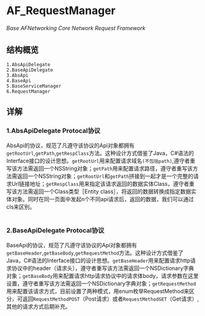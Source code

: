 # AF_RequestManager
###### Base AFNetworking Core Network Request Framework

## 结构概览
    1.AbsApiDelegate
    2.BaseApiDelegate
    3.AbsApi
    4.BaseApi
    5.BaseServiceManager
    6.RequestManager

## 详解
### 1.AbsApiDelegate Protocal协议
AbsApi的协议，规范了凡遵守该协议的Api对象都拥有`getRootUrl`,`getPath`,`getRespClass`方法。这种设计方式借鉴了Java，C#语法的Interface接口的设计思想。`getRootUrl`用来配置请求域名`(不包括path)`,遵守者重写该方法需返回一个NSString对象；`getPath`用来配置请求路径，遵守者重写该方法需返回一个NSString对象；`getRootUrl`和`getPath`拼接到一起才是一个完整的请求Url链接地址；`getRespClass`用来指定该请求返回的数据实体Class，遵守者重写该方法需返回一个Class类型［Entity class］，将返回的数据转换成指定数据实体对象。同时在同一页面中发起n个不同api请求后，返回的数据，我们可以通过cls来区别。<br><br>

### 2.BaseApiDelegate Protocal协议
BaseApi的协议，规范了凡遵守该协议的Api对象都拥有`getBaseHeader`,`getBaseBody`,`getRequestMethod`方法。这种设计方式借鉴了Java，C#语法的Interface接口的设计思想。`getBaseHeader`用来配置请求http请求协议中的header（请求头），遵守者重写该方法需返回一个NSDictionary字典对象；`getBaseBody`用来配置请求http请求协议中的请求体body，请求参数在这里设置，遵守者重写该方法需返回一个NSDictionary字典对象；`getRequestMethod`用来配置该请求方式，目前设置了两种模式，用enum枚举RequestMethod来区分，可返回`RequestMethodPOST`（Post请求）或者`RequestMethodGET`（Get请求）,其他的请求方式后期补充。
    





